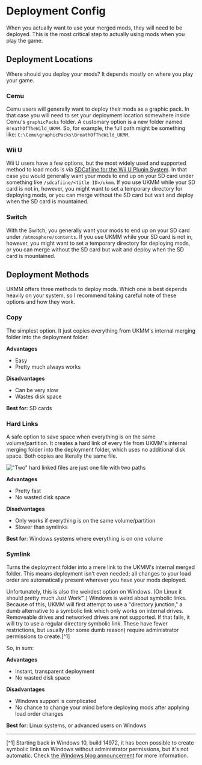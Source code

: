 # Deployment Config

When you actually want to use your merged mods, they will need to be deployed.
This is the most critical step to actually using mods when you play the game.

## Deployment Locations

Where should you deploy your mods? It depends mostly on where you play your
game.

### Cemu

Cemu users will generally want to deploy their mods as a graphic pack. In that
case you will need to set your deployment location somewhere inside Cemu's
`graphicPacks` folder. A customary option is a new folder named
`BreathOfTheWild_UKMM`. So, for example, the full path might be something like:
`C:\Cemu\graphicPacks\BreathOfTheWild_UKMM`.

### Wii U

Wii U users have a few options, but the most widely used and supported method to
load mods is via [SDCafiine for the Wii U Plugin
System](https://zeldamods.org/wiki/Help:Using_mods#Setting_up_WUPS_SDCafiine).
In that case you would generally want your mods to end up on your SD card under
something like `/sdcafiine/<title ID>/ukmm`.  If you use UKMM while your SD card
is not in, however, you might want to set a temporary directory for deploying
mods, or you can merge without the SD card but wait and deploy when the SD card
is mountained.

### Switch

With the Switch, you generally want your mods to end up on your SD card under
`/atmosphere/contents`. If you use UKMM while your SD card is not in, however,
you might want to set a temporary directory for deploying mods, or you can merge
without the SD card but wait and deploy when the SD card is mountained.

## Deployment Methods

UKMM offers three methods to deploy mods. Which one is best depends heavily on
your system, so I recommend taking careful note of these options and how they
work.

### Copy

The simplest option. It just copies everything from UKMM's internal merging
folder into the deployment folder.

**Advantages**
- Easy
- Pretty much always works

**Disadvantages**
- Can be very slow
- Wastes disk space

**Best for**: SD cards

### Hard Links

A safe option to save space when everything is on the same volume/partition. It
creates a hard link of every file from UKMM's internal merging folder into the
deployment folder, which uses no additional disk space. Both copies are
literally the same file.

!["Two" hard linked files are just one file with two
paths](../images/hard-link.jpg)

**Advantages**
- Pretty fast
- No wasted disk space

**Disadvantages**
- Only works if everything is on the same volume/partition
- Slower than symlinks

**Best for**: Windows systems where everything is on one volume

### Symlink

Turns the deployment folder into a mere link to the UKMM's internal merged
folder. This means deployment isn't even needed; all changes to your load order
are automatically present wherever you have your mods deployed.

Unfortunately, this is also the weirdest option on Windows. (On Linux it should
pretty much Just Work™.) Windows is weird about symbolic links. Because of this,
UKMM will first attempt to use a "directory junction," a dumb alternative to a
symbolic link which only works on internal drives. Removeable drives and
networked drives are not supported. If that fails, it will try to use a regular
directory symbolic link. These have fewer restrictions, but usually (for some
dumb reason) require administrator permissions to create.[^1]

So, in sum:

**Advantages**
- Instant, transparent deployment
- No wasted disk space

**Disadvantages**
- Windows support is complicated
- No chance to change your mind before deploying mods after applying load order
  changes

**Best for**: Linux systems, or advanced users on Windows

---

[^1] Starting back in Windows 10, build 14972, it has been possible to create
symbolic links on Windows without administrator permissions, but it's not
automatic. Check [the Windows blog
announcement](https://blogs.windows.com/windowsdeveloper/2016/12/02/symlinks-windows-10/)
for more information.